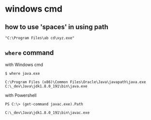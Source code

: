 # windows cmd

## how to use 'spaces' in using path

```
"C:\Program Files\ab cd\xyz.exe"
```

## `where` command

with Windows cmd

```
$ where java.exe

C:\Program Files (x86)\Common Files\Oracle\Java\javapath\java.exe
C:\_dev\Java\jdk1.8.0_191\bin\java.exe
```

with Powershell

```
PS C:\> (get-command javac.exe).Path

C:\_dev\Java\jdk1.8.0_191\bin\javac.exe
```
